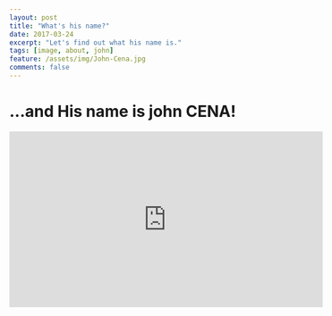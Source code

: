 ```yaml
---
layout: post
title: "What's his name?"
date: 2017-03-24
excerpt: "Let's find out what his name is."
tags: [image, about, john]
feature: /assets/img/John-Cena.jpg
comments: false
---
```

# ...and His name is john CENA!
<iframe width="560" height="315" src="https://www.youtube.com/embed/5LitDGyxFh4" frameborder="0" allowfullscreen> </iframe>

